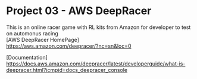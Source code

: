 # Project 03 - AWS DeepRacer
This is an online racer game with RL kits from Amazon for developer to test on automonus racing \
[AWS DeepRacer HomePage] \
https://aws.amazon.com/deepracer/?nc=sn&loc=0

[Documentation]
https://docs.aws.amazon.com/deepracer/latest/developerguide/what-is-deepracer.html?icmpid=docs_deepracer_console
